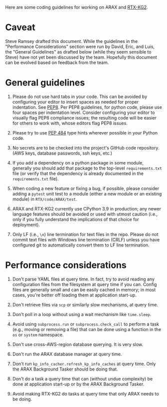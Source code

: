 Here are some coding guidelines for working on ARAX and
[RTX-KG2](https://github.com/RTXteam/RTX-KG2).

# Caveat

Steve Ramsey drafted this document. While the guidelines in the "Performance
Considerations" section were run by David, Eric, and Luis, the "General
Guidelines" as drafted below (while they seem sensible to Steve) have not yet
been discussed by the team. Hopefully this document can be evolved based
on feedback from the team.

# General guidelines

1. Please do not use hard tabs in your code. This can be avoided by configuring
   your editor to insert spaces as needed for proper indentation. See
   [PEP8](https://peps.python.org/pep-0008/).  Per PEP8 guidelines, for python
   code, please use four spaces per indentation level. Consider configuring
   your editor to visually flag PEP8 compliance issues; the resulting code
   will be easier for others to work with, whose editors flag PEP8 issues.
   
2. Please try to use [PEP 484](https://peps.python.org/pep-0484/) type hints
   wherever possible in your Python code.
   
3. No secrets are to be checked into the project's GitHub code repository.
   (AWS keys, database passwords, ssh keys, etc.)
   
4. If you add a dependency on a python package in some module, generally you
   should add that package to the top-level `requirements.txt` file (or verify
   that the dependency is already documented in the `requirements.txt` file).
   
5. When coding a new feature or fixing a bug, if possible, please consider
   adding a `pytest` unit test to a module (either a new module or an existing
   module) in `RTX/code/ARAX/test`.
   
6. ARAX and RTX-KG2 currently use CPython 3.9 in production; any newer language
   features should be avoided or used with utmost caution (i.e., only if you
   fully understand the implications of that choice for deployment).

7. Only LF (i.e., `\n`) line termination for text files in the repo. Please do
   not commit text files with Windows line termination (CRLF) unless you have
   configured git to automatically convert them to LF line termination.

# Performance considerations

1. Don't parse YAML files at query time. In fact, try to avoid reading any
   configuration files from the filesystem at query time if you can. Config
   files are generally small and can be easily cached in memory; in most cases,
   you're better off loading them at application start-up.

2. Don't retrieve files via `scp` or similarly slow mechanisms, at query time.

3. Don't poll in a loop without using a wait mechanism like `time.sleep`.

4. Avoid using `subprocess.run` or `subprocess.check_call` to perform a task
   (e.g., moving or removing a file) that can be done using a function in the
   `os` or `system` namespace.
   
5. Don't use cross-AWS-region database querying. It is very slow.

6. Don't run the ARAX database manager at query time. 

7. Don't run `kp_info_cacher.refresh_kp_info_caches` at query time. Only
   the ARAX Background Tasker should be doing that.

8. Don't do a task a query time that can (without undue complexity) be done at
   application start-up or by the ARAX Background Tasker.

9. Avoid making RTX-KG2 do tasks at query time that only ARAX needs to be doing.


